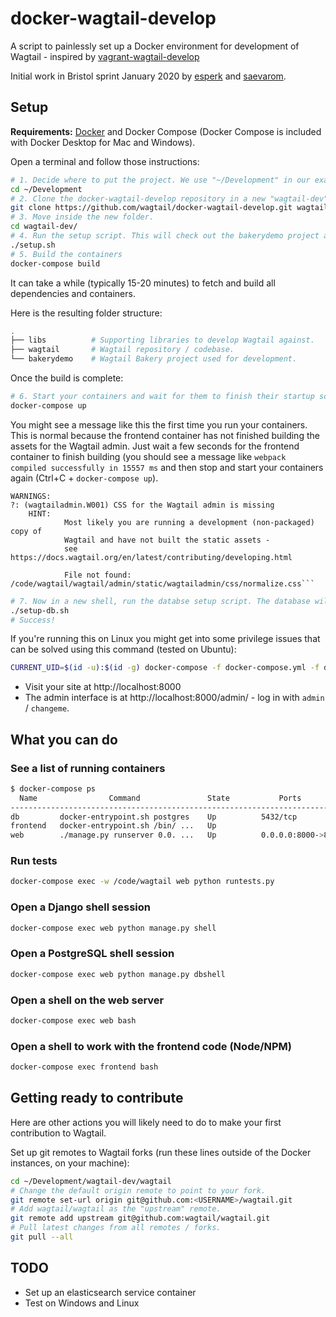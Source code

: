 docker-wagtail-develop
======================


A script to painlessly set up a Docker environment for development of Wagtail - inspired by [vagrant-wagtail-develop](https://github.com/wagtail/vagrant-wagtail-develop)

Initial work in Bristol sprint January 2020 by [esperk](https://github.com/esperk) and [saevarom](https://github.com/saevarom).

Setup
-----

**Requirements:** [Docker](https://www.docker.com/) and Docker Compose (Docker Compose is included with Docker Desktop for Mac and Windows).

Open a terminal and follow those instructions:

```sh
# 1. Decide where to put the project. We use "~/Development" in our examples.
cd ~/Development
# 2. Clone the docker-wagtail-develop repository in a new "wagtail-dev" folder.
git clone https://github.com/wagtail/docker-wagtail-develop.git wagtail-dev
# 3. Move inside the new folder.
cd wagtail-dev/
# 4. Run the setup script. This will check out the bakerydemo project and local copies of wagtail and its dependencies.
./setup.sh
# 5. Build the containers
docker-compose build
```

It can take a while (typically 15-20 minutes) to fetch and build all dependencies and containers.

Here is the resulting folder structure:

```sh
.
├── libs          # Supporting libraries to develop Wagtail against.
├── wagtail       # Wagtail repository / codebase.
└── bakerydemo    # Wagtail Bakery project used for development.
```

Once the build is complete:

```sh
# 6. Start your containers and wait for them to finish their startup scripts.
docker-compose up
```
You might see a message like this the first time you run your containers. This is normal because the frontend container has not finished building the assets for the Wagtail admin. Just wait a few seconds for the frontend container to finish building (you should see a message like `webpack compiled successfully in 15557 ms` and then stop and start your containers again (Ctrl+C + `docker-compose up`).
```
WARNINGS:
?: (wagtailadmin.W001) CSS for the Wagtail admin is missing
	HINT:
            Most likely you are running a development (non-packaged) copy of
            Wagtail and have not built the static assets -
            see https://docs.wagtail.org/en/latest/contributing/developing.html

            File not found: /code/wagtail/wagtail/admin/static/wagtailadmin/css/normalize.css```

```

```sh
# 7. Now in a new shell, run the databse setup script. The database will be persisted across container executions by Docker's Volumes system so you will only need to run this commmand the first time you start the database.
./setup-db.sh
# Success!
```

If you're running this on Linux you might get into some privilege issues that can be solved using this command (tested on Ubuntu):
```sh
CURRENT_UID=$(id -u):$(id -g) docker-compose -f docker-compose.yml -f docker-compose.linux.yml up
```

- Visit your site at http://localhost:8000
- The admin interface is at http://localhost:8000/admin/ - log in with `admin` / `changeme`.

What you can do
---------------

### See a list of running containers

```sh
$ docker-compose ps
  Name                Command               State           Ports
--------------------------------------------------------------------------
db         docker-entrypoint.sh postgres    Up          5432/tcp
frontend   docker-entrypoint.sh /bin/ ...   Up
web        ./manage.py runserver 0.0. ...   Up          0.0.0.0:8000->8000/tcp
```

### Run tests

```sh
docker-compose exec -w /code/wagtail web python runtests.py
```

### Open a Django shell session

```sh
docker-compose exec web python manage.py shell
```

### Open a PostgreSQL shell session

```sh
docker-compose exec web python manage.py dbshell
```

### Open a shell on the web server

```sh
docker-compose exec web bash
```

### Open a shell to work with the frontend code (Node/NPM)

```sh
docker-compose exec frontend bash
```

Getting ready to contribute
---------------------------

Here are other actions you will likely need to do to make your first contribution to Wagtail.

Set up git remotes to Wagtail forks (run these lines outside of the Docker instances, on your machine):

```sh
cd ~/Development/wagtail-dev/wagtail
# Change the default origin remote to point to your fork.
git remote set-url origin git@github.com:<USERNAME>/wagtail.git
# Add wagtail/wagtail as the "upstream" remote.
git remote add upstream git@github.com:wagtail/wagtail.git
# Pull latest changes from all remotes / forks.
git pull --all
```


TODO
----

* Set up an elasticsearch service container
* Test on Windows and Linux
